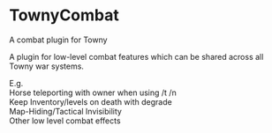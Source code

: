 # TownyCombat
A combat plugin for Towny

A plugin for low-level combat features which can be shared across all Towny war systems.

E.g.
<br> Horse teleporting with owner when using /t /n
<br> Keep Inventory/levels on death with degrade 
<br> Map-Hiding/Tactical Invisibility
<br> Other low level combat effects

